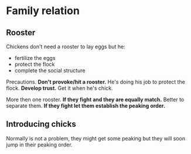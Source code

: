 # Family relation
## Rooster
Chickens don't need a rooster to lay eggs but he:
- fertilize the eggs
- protect the flock
- complete the social structure

Precautions.
**Don't provoke/hit a rooster.** He's doing his job to protect the flock.
**Develop trust.** Get it when he's chick.

More then one rooster.
**If they fight and they are equally match.** Better to separate them.
**If they fight let them establish the peaking order.**

## Introducing chicks
Normally is not a problem, they might get some peaking but they will soon jump in their peaking order. 
